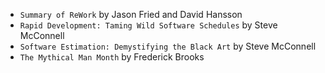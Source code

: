* ```Summary of ReWork``` by Jason Fried and David Hansson
* ```Rapid Development: Taming Wild Software Schedules``` by Steve McConnell
* ```Software Estimation: Demystifying the Black Art``` by Steve McConnell
* ```The Mythical Man Month``` by Frederick Brooks
